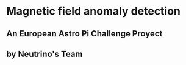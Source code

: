 # Magnetic field anomaly detection
## An European Astro Pi Challenge Proyect
## by Neutrino's Team


